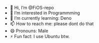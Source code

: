 - 👋 Hi, I’m @FiOS-repo
- 👀 I’m interested in Programmming
- 🌱 I’m currently learning: Deno
- 📫 How to reach me: please dont do that
- 😄 Pronouns: Male
- ⚡ Fun fact: I use Ubuntu btw.

<!---
FiOS-repo/FiOS-repo is a ✨ special ✨ repository because its `README.md` (this file) appears on your GitHub profile.
You can click the Preview link to take a look at your changes.
--->
